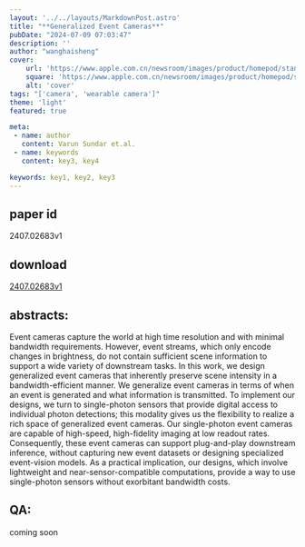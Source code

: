 ```yaml
---
layout: '../../layouts/MarkdownPost.astro'
title: "**Generalized Event Cameras**"
pubDate: "2024-07-09 07:03:47"
description: ''
author: "wanghaisheng"
cover:
    url: 'https://www.apple.com.cn/newsroom/images/product/homepod/standard/Apple-HomePod-hero-230118_big.jpg.large_2x.jpg'
    square: 'https://www.apple.com.cn/newsroom/images/product/homepod/standard/Apple-HomePod-hero-230118_big.jpg.large_2x.jpg'
    alt: 'cover'
tags: "['camera', 'wearable camera']" 
theme: 'light'
featured: true

meta:
 - name: author
   content: Varun Sundar et.al.
 - name: keywords
   content: key3, key4

keywords: key1, key2, key3
---
```


## paper id
2407.02683v1
## download
[2407.02683v1](http://arxiv.org/abs/2407.02683v1)
## abstracts:
Event cameras capture the world at high time resolution and with minimal bandwidth requirements. However, event streams, which only encode changes in brightness, do not contain sufficient scene information to support a wide variety of downstream tasks. In this work, we design generalized event cameras that inherently preserve scene intensity in a bandwidth-efficient manner. We generalize event cameras in terms of when an event is generated and what information is transmitted. To implement our designs, we turn to single-photon sensors that provide digital access to individual photon detections; this modality gives us the flexibility to realize a rich space of generalized event cameras. Our single-photon event cameras are capable of high-speed, high-fidelity imaging at low readout rates. Consequently, these event cameras can support plug-and-play downstream inference, without capturing new event datasets or designing specialized event-vision models. As a practical implication, our designs, which involve lightweight and near-sensor-compatible computations, provide a way to use single-photon sensors without exorbitant bandwidth costs.
## QA:
coming soon
